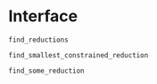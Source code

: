# Interface

```@docs
find_reductions
```

```@docs
find_smallest_constrained_reduction
```

```@docs
find_some_reduction
```